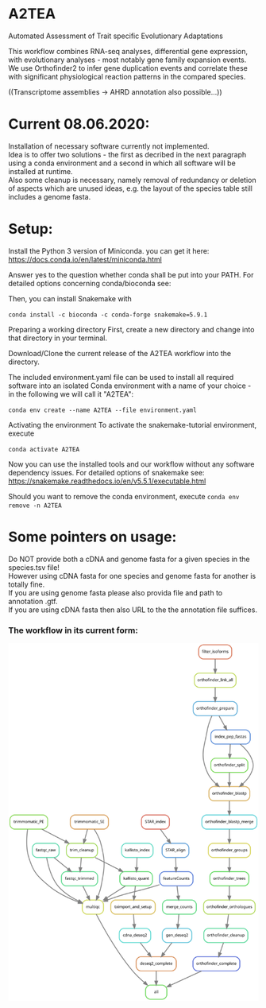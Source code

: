 # A2TEA
Automated Assessment of Trait specific Evolutionary Adaptations

This workflow combines RNA-seq analyses, differential gene expression, with evolutionary analyses - most notably gene family expansion events.
We use Orthofinder2 to infer gene duplication events and correlate these with significant physiological reaction patterns in the compared species.

((Transcriptome assemblies -> AHRD annotation also possible...))


# Current 08.06.2020:
Installation of necessary software currently not implemented.  
Idea is to offer two solutions - the first as decribed in the next paragraph using a conda environment and a second in which all software will be installed at runtime.  
Also some cleanup is necessary, namely removal of redundancy or deletion of aspects which are unused ideas, e.g. the layout of the species table still includes a genome fasta.  


# Setup:
Install the Python 3 version of Miniconda.
you can get it here: https://docs.conda.io/en/latest/miniconda.html

Answer yes to the question whether conda shall be put into your PATH.
For detailed options concerning conda/bioconda see:

Then, you can install Snakemake with

`conda install -c bioconda -c conda-forge snakemake=5.9.1`

Preparing a working directory
First, create a new directory and change into that directory in your terminal.

Download/Clone the current release of the A2TEA workflow into the directory.

The included environment.yaml file can be used to install all required software into an isolated Conda environment with a name of your choice - in the following we will call it "A2TEA":

`conda env create --name A2TEA --file environment.yaml`

Activating the environment
To activate the snakemake-tutorial environment, execute

`conda activate A2TEA`

Now you can use the installed tools and our workflow without any software dependency issues.
For detailed options of snakemake see: https://snakemake.readthedocs.io/en/v5.5.1/executable.html

Should you want to remove the conda environment, execute
`conda env remove -n A2TEA`

# Some pointers on usage:
Do NOT provide both a cDNA and genome fasta for a given species in the species.tsv file!  
However using cDNA fasta for one species and genome fasta for another is totally fine.  
If you are using genome fasta please also provida file and path to annotation .gtf.  
If you are using cDNA fasta then also URL to the the annotation file suffices.  



### The workflow in its current form:
![Alt text](./latest_rulegraph.svg)

